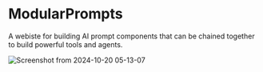 # ModularPrompts
A webiste for building AI prompt components that can be chained together to build powerful tools and agents.

![Screenshot from 2024-10-20 05-13-07](https://github.com/user-attachments/assets/f4ce4cbd-a259-4bf9-b18c-dbc32ff9d46d)
